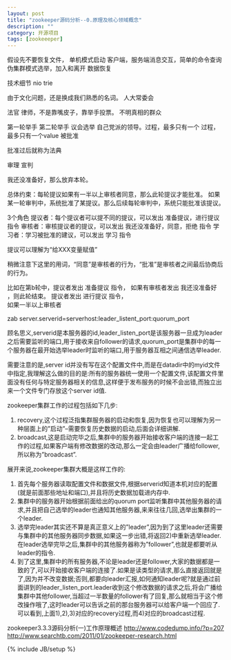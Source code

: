 ```yaml
---
layout: post
title: "zookeeper源码分析--0.原理及核心领域概念"
description: ""
category: 开源项目
tags: [zookeeeper]
---
```

假设先不要恢复文件，
单机模式启动
客户端，服务端消息交互，简单的命令查询
伪集群模式选举，加入和离开
数据恢复

技术细节
nio
trie


由于文化问题，还是换成我们熟悉的名词。
人大常委会


法官
律师，不是靠嘴皮子，靠举手投票。
不明真相的群众 

第一轮举手  第二轮举手 议会选举 自己党派的领导。过程，最多只有一个 过程，最多只有一个value   被批准

批准过后就称为法典

审理
宣判

我还没准备好，那么放弃本轮。

总体约束：每轮提议如果有一半以上审核者同意，那么此轮提议才能批准。
如果某一轮审判中，系统批准了某提议。那么后续每轮审判中，系统只能批准该提议。

3个角色
提议者：每个提议者可以提不同的提议，可以发出 准备提议，进行提议 指令
审核者：审核提议者的提议，可以发出 我还没准备好，同意，拒绝 指令
学习者：学习被批准的建议，可以发出 学习 指令

提议可以理解为“给XXX变量赋值”

稍微注意下这里的用词，“同意”是审核者的行为，“批准”是审核者之间最后协商后的行为。

比如在第b轮中，提议者发出 准备提议 指令，
	如果有审核者发出 我还没准备好 ，则此轮结束。
提议者发出 进行提议 指令，	
	如果一半以上审核者



zab
server.serverid=serverhost:leader_listent_port:quorum_port

顾名思义,serverid是本服务器的id,leader_listen_port是该服务器一旦成为leader之后需要监听的端口,用于接收来自follower的请求,quorum_port是集群中的每一个服务器在最开始选举leader时监听的端口,用于服务器互相之间通信选举leader.

需要注意的是,server id并没有写在这个配置文件中,而是在datadir中的myid文件中指定,我理解这么做的目的是:所有的服务器统一使用一个配置文件,该配置文件里面没有任何与特定服务器相关的信息,这样便于发布服务的时候不会出错,而独立出来一个文件专门存放这个server id值.

zookeeper集群工作的过程包括如下几步:
1) recovery,这个过程泛指集群服务器的启动和恢复,因为恢复也可以理解为另一种层面上的”启动”–需要恢复历史数据的启动,后面会详细讲解.
2) broadcast,这是启动完毕之后,集群中的服务器开始接收客户端的连接一起工作的过程,如果客户端有修改数据的改动,那么一定会由leader广播给follower,所以称为”broadcast”.

展开来说,zookeeper集群大概是这样工作的:
1) 首先每个服务器读取配置文件和数据文件,根据serverid知道本机对应的配置(就是前面那些地址和端口),并且将历史数据加载进内存中.
2) 集群中的服务器开始根据前面给出的quorum port监听集群中其他服务器的请求,并且把自己选举的leader也通知其他服务器,来来往往几回,选举出集群的一个leader.
3) 选举完leader其实还不算是真正意义上的”leader”,因为到了这里leader还需要与集群中的其他服务器同步数据,如果这一步出错,将返回2)中重新选举leader.在leader选举完毕之后,集群中的其他服务器称为”follower”,也就是都要听从leader的指令.
4) 到了这里,集群中的所有服务器,不论是leader还是follower,大家的数据都是一致的了,可以开始接收客户端的连接了.如果是读类型的请求,那么直接返回就是了,因为并不改变数据;否则,都要向leader汇报,如何通知leader呢?就是通过前面讲到的leader_listen_port.leader收到这个修改数据的请求之后,将会广播给集群中其他follower,当超过一半数量的follower有了回复,那么就相当于这个修改操作哦了,这时leader可以告诉之前的那台服务器可以给客户端一个回应了.
可以看到,上面1),2),3)对应的recovery过程,而4)对应的broadcast过程.

zookeeper3.3.3源码分析(一)工作原理概述 http://www.codedump.info/?p=207
http://www.searchtb.com/2011/01/zookeeper-research.html


{% include JB/setup %}
